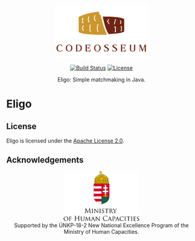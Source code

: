 <div align="center">
  <a href="https://github.com/codeosseum">
    <img alt="Codeosseum" src="docs/img/logo.png" width="250">
  </a>
</div>

<div align="center">

[![Build Status](https://dev.azure.com/codeosseum/Eligo/_apis/build/status/codeosseum.eligo?branchName=master)](https://dev.azure.com/codeosseum/Eligo/_build/latest?definitionId=3&branchName=master)
[![License](https://img.shields.io/github/license/codeosseum/eligo.svg?label=license)](LICENSE)

</div>

<div align="center">
Eligo: Simple matchmaking in Java.
</div>

# Eligo

## License

Eligo is licensed under the [Apache License 2.0](LICENSE).

## Acknowledgements

<div align="center">
  <img alt="Ministry of Human Capacities" src="docs/img/ministry.png" width="200">
</div>

<div align="center">
    Supported by the ÚNKP-18-2 New National Excellence Program of the Ministry of Human Capacities.
</div>
